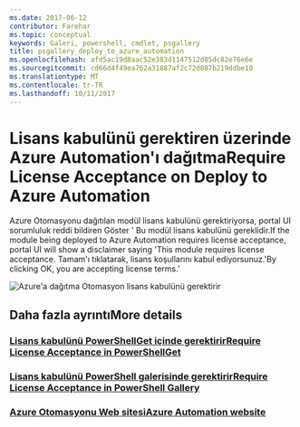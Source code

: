 ```yaml
---
ms.date: 2017-06-12
contributor: Farehar
ms.topic: conceptual
keywords: Galeri, powershell, cmdlet, psgallery
title: psgallery_deploy_to_azure_automation
ms.openlocfilehash: afd5ac19d8aac52e383d1147512d85dc82e76e6e
ms.sourcegitcommit: cd66d4f49ea762a31887af2c72d087b219ddbe10
ms.translationtype: MT
ms.contentlocale: tr-TR
ms.lasthandoff: 10/11/2017
---
```

<a name="require-license-acceptance-on-deploy-to-azure-automation"></a><span data-ttu-id="51edf-103">Lisans kabulünü gerektiren üzerinde Azure Automation'ı dağıtma</span><span class="sxs-lookup"><span data-stu-id="51edf-103">Require License Acceptance on Deploy to Azure Automation</span></span>
===========================

<span data-ttu-id="51edf-104">Azure Otomasyonu dağıtılan modül lisans kabulünü gerektiriyorsa, portal UI sorumluluk reddi bildiren Göster ' Bu modül lisans kabulünü gereklidir.</span><span class="sxs-lookup"><span data-stu-id="51edf-104">If the module being deployed to Azure Automation requires license acceptance, portal UI will show a disclaimer saying 'This module requires license acceptance.</span></span> <span data-ttu-id="51edf-105">Tamam'ı tıklatarak, lisans koşullarını kabul ediyorsunuz.'</span><span class="sxs-lookup"><span data-stu-id="51edf-105">By clicking OK, you are accepting license terms.'</span></span>


![Azure'a dağıtma Otomasyon lisans kabulünü gerektirir](Images/DeployToAzureAutomationRequireLicenseAcceptanceDisclaimer.png)


## <a name="more-details"></a><span data-ttu-id="51edf-107">Daha fazla ayrıntı</span><span class="sxs-lookup"><span data-stu-id="51edf-107">More details</span></span>
### <a name="require-license-acceptance-in-powershellgetpsgetmodulerequirelicenseacceptancemd"></a>[<span data-ttu-id="51edf-108">Lisans kabulünü PowerShellGet içinde gerektirir</span><span class="sxs-lookup"><span data-stu-id="51edf-108">Require License Acceptance in PowerShellGet</span></span>](../psget/module/RequireLicenseAcceptance.md)
### <a name="require-license-acceptance-in-powershell-gallerypsgalleryrequireslicenseacceptancemd"></a>[<span data-ttu-id="51edf-109">Lisans kabulünü PowerShell galerisinde gerektirir</span><span class="sxs-lookup"><span data-stu-id="51edf-109">Require License Acceptance in PowerShell Gallery</span></span>](psgallery_requires_license_acceptance.md)
### <a name="azure-automation-websitehttpazuremicrosoftcomen-usservicesautomation"></a>[<span data-ttu-id="51edf-110">Azure Otomasyonu Web sitesi</span><span class="sxs-lookup"><span data-stu-id="51edf-110">Azure Automation website</span></span>](http://azure.microsoft.com/en-us/services/automation/)

